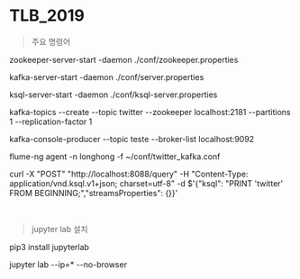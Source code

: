 # TLB_2019

> 주요 명령어

zookeeper-server-start -daemon ./conf/zookeeper.properties

kafka-server-start -daemon ./conf/server.properties

ksql-server-start -daemon ./conf/ksql-server.properties

kafka-topics --create --topic twitter --zookeeper localhost:2181 --partitions 1 --replication-factor 1

kafka-console-producer --topic teste --broker-list localhost:9092

flume-ng agent -n longhong -f ~/conf/twitter_kafka.conf

curl -X "POST" "http://localhost:8088/query" -H "Content-Type: application/vnd.ksql.v1+json; charset=utf-8" -d $'{"ksql": "PRINT 'twitter' FROM BEGINNING;","streamsProperties": {}}'

<br>

> jupyter lab 설치

pip3 install jupyterlab

jupyter lab --ip=* --no-browser
